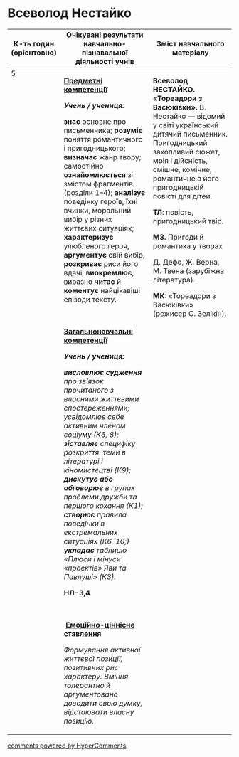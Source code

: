 <div id="hypercomments_widget" class="js-hypercomments-widget invisible"></div>

# Всеволод Нестайко

<table>
  <tr>
    <td width="10%" align="center"><b>К-ть годин (орієнтовно)</b></td>
    <td width="45%" align="center"><b>Очікувані результати навчально-пізнавальної діяльності учнів</b></td>
    <td width="45%" align="center"><b>Зміст навчального матеріалу</b></td>
  </tr>
<tbody>
  <tr>
<td width="10%" style="vertical-align:top !important;">5</td>
    <td width="45%" style="vertical-align:top !important;">
<p><strong><u>Предметні компетенції </u></strong></p>
<p><strong><em>Учень / учениця: </em></strong></p>
<p><strong>знає</strong> основне про письменника; <strong>розуміє</strong> поняття романтичного і пригодницького; <strong>визначає </strong>жанр твору; самостійно <strong>ознайомлюється</strong> зі змістом фрагментів (розділи 1&ndash;4); <strong>аналізує</strong> поведінку героїв, їхні вчинки, моральний вибір у різних життєвих ситуаціях; <strong>характеризує</strong> улюбленого героя, <strong>аргументує</strong> свій вибір, <strong>розкриває</strong> риси його вдачі; <strong>виокремлює</strong>, виразно <strong>читає</strong> й <strong>коментує</strong> найцікавіші епізоди тексту.</p>
<p>&nbsp;</p>
<p><strong><u>Загальнонавчальні компетенції</u></strong></p>
<p><strong><em>Учень / учениця: </em></strong></p>
<p><strong><em>висловлює судження</em></strong><em> про зв&rsquo;язок прочитаного з власними життєвими спостереженнями; усвідомлює себе активним членом соціуму (К6, 8); </em><strong><em>зіставляє </em></strong><em>специфіку розкриття&nbsp; теми в літературі і кіномистецтві (К9); <strong>дискутує або</strong> <strong>обговорює</strong> в групах проблеми дружби та першого кохання (К1); <strong>створює</strong> правила поведінки в екстремальних ситуаціях (К6, 10;)</em> <strong><em>укладає</em></strong><em> таблицю &laquo;Плюси і мінуси &laquo;проектів&raquo; Яви та Павлуші&raquo; (К3).</em></p>
<p><strong>НЛ-3,4</strong></p>
<p><em>&nbsp;</em></p>
<p>&nbsp;<strong><u>Емоційно-ціннісне ставлення</u></strong></p>
<p><em>Формування активної життєвої позиції, позитивних рис характеру. Вміння толерантно й аргументовано доводити свою думку, відстоювати власну позицію.</em></p>
</td>
    <td width="45%" style="vertical-align:top !important;">
<p><strong>Всеволод НЕСТАЙКО. &laquo;Тореадори з Васюківки&raquo;. </strong>В. Нестайко &mdash; відомий у світі український дитячий письменник. Пригодницький захопливий сюжет, мрія і дійсність, смішне, комічне, романтичне в його пригодницькій повісті для дітей.</p>
<p><strong>ТЛ</strong>: повість, пригодницький твір.</p>
<p><strong>МЗ. </strong>Пригоди й романтика у творах</p>
<p>Д. Дефо, Ж. Верна, М. Твена (зарубіжна література).</p>
<p><strong>МК:</strong> &laquo;Тореадори з Васюківки&raquo; (режисер С. Зелікін).</p></td>
  </tr>
</tbody>
</table>

<div class="js-hypercomments-container">
<a href="http://hypercomments.com" class="hc-link" title="comments widget">comments powered by HyperComments</a>
</div>